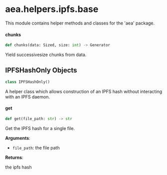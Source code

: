 <a id="aea.helpers.ipfs.base"></a>

# aea.helpers.ipfs.base

This module contains helper methods and classes for the 'aea' package.

<a id="aea.helpers.ipfs.base.chunks"></a>

#### chunks

```python
def chunks(data: Sized, size: int) -> Generator
```

Yield successivesize chunks from data.

<a id="aea.helpers.ipfs.base.IPFSHashOnly"></a>

## IPFSHashOnly Objects

```python
class IPFSHashOnly()
```

A helper class which allows construction of an IPFS hash without interacting with an IPFS daemon.

<a id="aea.helpers.ipfs.base.IPFSHashOnly.get"></a>

#### get

```python
def get(file_path: str) -> str
```

Get the IPFS hash for a single file.

**Arguments**:

- `file_path`: the file path

**Returns**:

the ipfs hash


